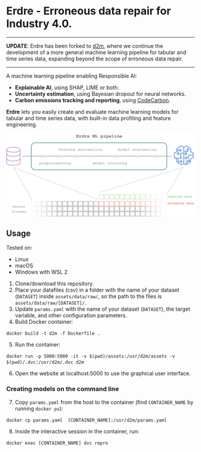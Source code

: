 # Erdre - Erroneous data repair for Industry 4.0.

---

**UPDATE**: Erdre has been forked to [d2m](https://github.com/SINTEF-9012/d2m), where we continue the development of a more general machine learning pipeline for tabular and time series data, expanding beyond the scope of erroneous data repair.

---

A machine learning pipeline enabling Responsible AI:

- **Explainable AI**, using SHAP, LIME or both.
- **Uncertainty estimation**, using Bayesian dropout for neural networks.
- **Carbon emissions tracking and reporting**, using [CodeCarbon](https://codecarbon.io/).

**Erdre** lets you easily create and evaluate machine learning models for tabular and time series data, with built-in data profiling and feature engineering.

![Erdre pipeline diagram](docs/img/erdre-pipeline-diagram.png)

## Usage

Tested on:

- Linux
- macOS
- Windows with WSL 2


1. Clone/download this repository.
2. Place your datafiles (csv) in a folder with the name of your dataset (`DATASET`) inside `assets/data/raw/`, so the path to the files is `assets/data/raw/[DATASET]/`.
3. Update `params.yaml` with the name of your dataset (`DATASET`), the target variable, and other configuration parameters.
4. Build Docker container:

```
docker build -t d2m -f Dockerfile .
```

5. Run the container:

```
docker run -p 5000:5000 -it -v $(pwd)/assets:/usr/d2m/assets -v $(pwd)/.dvc:/usr/d2m/.dvc d2m
```

6. Open the website at localhost:5000 to use the graphical user interface.


### Creating models on the command line


7. Copy `params.yaml` from the host to the container (find `CONTAINER_NAME` by running `docker ps`):

```
docker cp params.yaml  [CONTAINER_NAME]:/usr/d2m/params.yaml
```

8. Inside the interactive session in the container, run:

```
docker exec [CONTAINER_NAME] dvc repro
```
